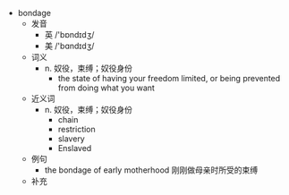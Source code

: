- bondage
  - 发音
    - 英 /'bɒndɪdʒ/
    - 美 /'bɑndɪdʒ/
  - 词义
    - n. 奴役，束缚；奴役身份
      - the state of having your freedom limited, or being prevented from doing what you want
  - 近义词
    - n. 奴役，束缚；奴役身份
      - chain
      - restriction
      - slavery
      - Enslaved
  - 例句
    - the bondage of early motherhood 刚刚做母亲时所受的束缚
  - 补充